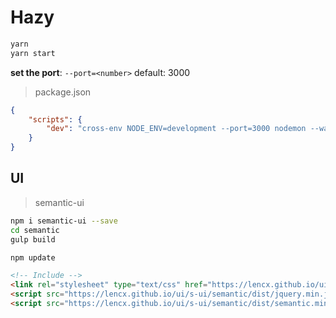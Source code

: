 # Hazy

```bash
yarn
yarn start
```

**set the port**: `--port=<number>` default: 3000

> package.json

```json
{
    "scripts": {
        "dev": "cross-env NODE_ENV=development --port=3000 nodemon --watch 'src/**/*' -e ts,tsx --exec 'ts-node' ./src/app.ts",
    }
}
```

## UI

> semantic-ui

```bash
npm i semantic-ui --save
cd semantic
gulp build

npm update
```

```html
<!-- Include -->
<link rel="stylesheet" type="text/css" href="https://lencx.github.io/ui/s-ui/semantic/dist/semantic.min.css">
<script src="https://lencx.github.io/ui/s-ui/semantic/dist/jquery.min.js"></script>
<script src="https://lencx.github.io/ui/s-ui/semantic/dist/semantic.min.js"></script>
```